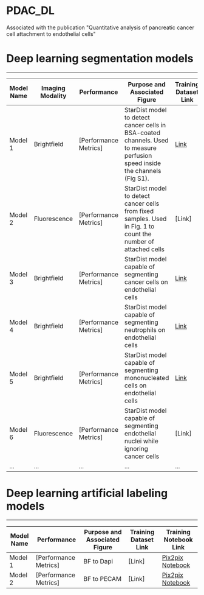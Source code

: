 # PDAC_DL
Associated with the publication "Quantitative analysis of pancreatic cancer cell attachment to endothelial cells"




# Deep learning segmentation models
------------------

| Model Name | Imaging Modality | Performance | Purpose and Associated Figure | Training Dataset Link | Training Notebook Link |
|------------|------------------|-------------|-------------------------------|-----------------------|------------------------|
| Model 1    | Brightfield      |  [Performance Metrics] | StarDist model to detect cancer cells in BSA-coated channels. Used to measure perfusion speed inside the channels (Fig S1). | [Link](https://zenodo.org/records/4034939) | [StarDist 2D Notebook](https://github.com/HenriquesLab/ZeroCostDL4Mic/wiki#segmentation-networks) |
| Model 2    | Fluorescence     | [Performance Metrics] | StarDist model to detect cancer cells from fixed samples. Used in Fig. 1 to count the number of attached cells | [Link] | [StarDist 2D Notebook](https://github.com/HenriquesLab/ZeroCostDL4Mic/wiki#segmentation-networks) |
| Model 3    | Brightfield | [Performance Metrics] | StarDist model capable of segmenting cancer cells on endothelial cells | [Link](https://zenodo.org/uploads/10572122) | [StarDist 2D Notebook](https://github.com/HenriquesLab/ZeroCostDL4Mic/wiki#segmentation-networks) |
| Model 4    | Brightfield | [Performance Metrics] | StarDist model capable of segmenting neutrophils on endothelial cells | [Link](https://zenodo.org/uploads/10572231) | [StarDist 2D Notebook](https://github.com/HenriquesLab/ZeroCostDL4Mic/wiki#segmentation-networks) |
| Model 5    | Brightfield | [Performance Metrics] | StarDist model capable of segmenting mononucleated cells on endothelial cells | [Link](https://zenodo.org/uploads/10572200) | [StarDist 2D Notebook](https://github.com/HenriquesLab/ZeroCostDL4Mic/wiki#segmentation-networks) |
| Model 6    | Fluorescence     | [Performance Metrics] | StarDist model capable of segmenting endothelial nuclei while ignoring cancer cells | [Link] | [StarDist 2D Notebook](https://github.com/HenriquesLab/ZeroCostDL4Mic/wiki#segmentation-networks) |
| ...        | ...            | ...  | ...         | ...                             | ...                   | ...                    |



# Deep learning artificial labeling models
------------------
| Model Name | Performance | Purpose and Associated Figure | Training Dataset Link | Training Notebook Link |
|------------|-------------|-------------------------------|-----------------------|------------------------|
| Model 1    | [Performance Metrics] | BF to Dapi | [Link] | [Pix2pix Notebook](https://github.com/HenriquesLab/ZeroCostDL4Mic/wiki#image-to-image-translation-networks) |
| Model 2    | [Performance Metrics] | BF to PECAM | [Link] | [Pix2pix Notebook](https://github.com/HenriquesLab/ZeroCostDL4Mic/wiki#image-to-image-translation-networks) |
